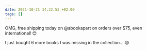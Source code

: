 ```yaml
---
date: 2021-10-21 14:32:53 +02:00
tags: []
---
```


OMG, free shipping today on @abookapart on orders over $75, even international! 😍

I just bought 6 more books I was missing in the collection… 😅